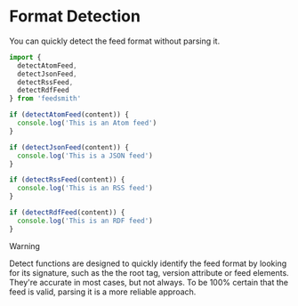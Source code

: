 # Format Detection

You can quickly detect the feed format without parsing it.

```typescript
import {
  detectAtomFeed,
  detectJsonFeed,
  detectRssFeed,
  detectRdfFeed
} from 'feedsmith'

if (detectAtomFeed(content)) {
  console.log('This is an Atom feed')
}

if (detectJsonFeed(content)) {
  console.log('This is a JSON feed')
}

if (detectRssFeed(content)) {
  console.log('This is an RSS feed')
}

if (detectRdfFeed(content)) {
  console.log('This is an RDF feed')
}
```

> [!WARNING]
> Detect functions are designed to quickly identify the feed format by looking for its signature, such as the the root tag, version attribute or feed elements. They're accurate in most cases, but not always. To be 100% certain that the feed is valid, parsing it is a more reliable approach.
